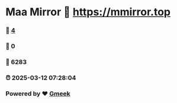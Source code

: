# Maa Mirror :link: https://mmirror.top 
### :page_facing_up: [4](https://mmirror.top/tag.html) 
### :speech_balloon: 0 
### :hibiscus: 6283 
### :alarm_clock: 2025-03-12 07:28:04 
### Powered by :heart: [Gmeek](https://github.com/Meekdai/Gmeek)
